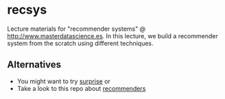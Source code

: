# recsys
Lecture materials for "recommender systems" @ http://www.masterdatascience.es. In this lecture, we build a recommender system from the scratch using different techniques.

## Alternatives
- You might want to try [surprise](http://surpriselib.com) or
- Take a look to this repo about [recommenders](https://github.com/microsoft/recommenders/tree/c09a882e53c409631072d493611eebbf514c2300)
